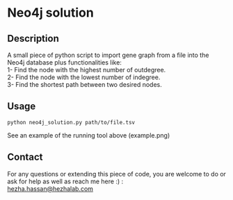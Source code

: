 # Neo4j solution

## Description
A small piece of python script to import gene graph from a file into the Neo4j database plus functionalities like:<br/> 
1- Find the node with the highest number of outdegree.<br/>
2- Find the node with the lowest number of indegree.<br/> 
3- Find the shortest path between two desired nodes.<br/>

## Usage
```
python neo4j_solution.py path/to/file.tsv
```
See an example of the running tool above (example.png)

## Contact
For any questions or extending this piece of code, you are welcome to do or ask for help as well as reach me here :) :<br/>
hezha.hassan@hezhalab.com
